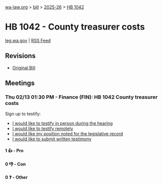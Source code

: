 [wa-law.org](/) > [bill](/bill/) > [2025-26](/bill/2025-26/) > [HB 1042](/bill/2025-26/hb/1042/)

# HB 1042 - County treasurer costs
[leg.wa.gov](https://app.leg.wa.gov/billsummary?BillNumber=1042&Year=2025&Initiative=false) | [RSS Feed](./rss.xml)

## Revisions
* [Original Bill](1/)

## Meetings
### Thu 02/13 01:30 PM - Finance (FIN): HB 1042 County treasurer costs
Sign up to testify:
* [I would like to testify in person during the hearing](https://app.leg.wa.gov/csi/Testifier/Add?chamber=House&mId=32721&aId=163108&caId=25608&tId=1)
* [I would like to testify remotely](https://app.leg.wa.gov/csi/Testifier/Add?chamber=House&mId=32721&aId=163108&caId=25608&tId=2)
* [I would like my position noted for the legislative record](https://app.leg.wa.gov/csi/Testifier/Add?chamber=House&mId=32721&aId=163108&caId=25608&tId=3)
* [I would like to submit written testimony](https://app.leg.wa.gov/csi/Testifier/Add?chamber=House&mId=32721&aId=163108&caId=25608&tId=4)

#### 1 👍 - Pro

#### 0 👎 - Con

#### 0 ❓ - Other
